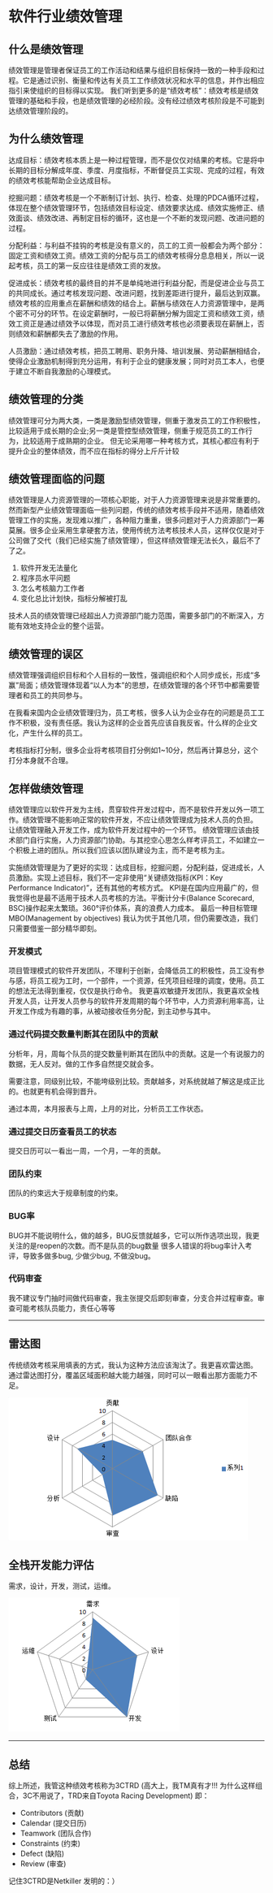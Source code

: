 软件行业绩效管理
================

什么是绩效管理
-----
绩效管理是管理者保证员工的工作活动和结果与组织目标保持一致的一种手段和过程。它是通过识别、衡量和传达有关员工工作绩效状况和水平的信息，并作出相应指引来使组织的目标得以实现。
我们听到更多的是“绩效考核”：绩效考核是绩效管理的基础和手段，也是绩效管理的必经阶段。没有经过绩效考核阶段是不可能到达绩效管理阶段的。

为什么绩效管理
-----

达成目标：绩效考核本质上是一种过程管理，而不是仅仅对结果的考核。它是将中长期的目标分解成年度、季度、月度指标，不断督促员工实现、完成的过程，有效的绩效考核能帮助企业达成目标。

挖掘问题：绩效考核是一个不断制订计划、执行、检查、处理的PDCA循环过程，体现在整个绩效管理环节，包括绩效目标设定、绩效要求达成、绩效实施修正、绩效面谈、绩效改进、再制定目标的循环，这也是一个不断的发现问题、改进问题的过程。

分配利益：与利益不挂钩的考核是没有意义的，员工的工资一般都会为两个部分：固定工资和绩效工资。绩效工资的分配与员工的绩效考核得分息息相关，所以一说起考核，员工的第一反应往往是绩效工资的发放。

促进成长：绩效考核的最终目的并不是单纯地进行利益分配，而是促进企业与员工的共同成长。通过考核发现问题、改进问题，找到差距进行提升，最后达到双赢。　绩效考核的应用重点在薪酬和绩效的结合上。薪酬与绩效在人力资源管理中，是两个密不可分的环节。在设定薪酬时，一般已将薪酬分解为固定工资和绩效工资，绩效工资正是通过绩效予以体现，而对员工进行绩效考核也必须要表现在薪酬上，否则绩效和薪酬都失去了激励的作用。

人员激励：通过绩效考核，把员工聘用、职务升降、培训发展、劳动薪酬相结合，使得企业激励机制得到充分运用，有利于企业的健康发展；同时对员工本人，也便于建立不断自我激励的心理模式。

绩效管理的分类
-----
绩效管理可分为两大类，一类是激励型绩效管理，侧重于激发员工的工作积极性，比较适用于成长期的企业;另一类是管控型绩效管理，侧重于规范员工的工作行为，比较适用于成熟期的企业。
但无论采用哪一种考核方式，其核心都应有利于提升企业的整体绩效，而不应在指标的得分上斤斤计较


绩效管理面临的问题
-----
绩效管理是人力资源管理的一项核心职能，对于人力资源管理来说是非常重要的。然而新型产业绩效管理面临一些列问题，传统的绩效考核手段并不适用，随着绩效管理工作的实施，发现难以推广，各种阻力重重，很多问题对于人力资源部门一筹莫展。很多企业采用生拿硬套方法，使用传统方法考核技术人员，这样仅仅是对于公司做了交代（我们已经实施了绩效管理），但这样绩效管理无法长久，最后不了了之。

1. 软件开发无法量化
1. 程序员水平问题
1. 怎么考核脑力工作者
1. 变化总比计划快，指标分解被打乱

技术人员的绩效管理已经超出人力资源部门能力范围，需要多部门的不断深入，方能有效地支持企业的整个运营。


绩效管理的误区
--------------
绩效管理强调组织目标和个人目标的一致性，强调组织和个人同步成长，形成“多赢”局面；绩效管理体现着“以人为本”的思想，在绩效管理的各个环节中都需要管理者和员工的共同参与。

在我看来国内企业绩效管理归为，员工考核，很多人认为企业存在的问题是员工工作不积极，没有责任感。我认为这样的企业首先应该自我反省。什么样的企业文化，产生什么样的员工。

考核指标打分制，很多企业将考核项目打分例如1~10分，然后再计算总分，这个打分本身就不合理。


怎样做绩效管理
-----
绩效管理应以软件开发为主线，贯穿软件开发过程中，而不是软件开发以外一项工作。绩效管理不能影响正常的软件开发，不应让绩效管理成为技术人员的负担。
让绩效管理融入开发工作，成为软件开发过程中的一个环节。
绩效管理应该由技术部门自行实施，人力资源部门协助。与其挖空心思怎么样考评员工，不如建立一个积极上进的团队。所以我们应该以团队建设为主，而不是考核为主。

实施绩效管理是为了更好的实现：达成目标，挖掘问题，分配利益，促进成长，人员激励。实现上述目标，我们不一定非使用“关键绩效指标(KPI：Key Performance Indicator)”，还有其他的考核方式。
KPI是在国内应用最广的，但我觉得也是最不适用于技术人员考核的方法。平衡计分卡(Balance Scorecard, BSC)操作起来太繁琐。360°评价体系，真的浪费人力成本。
最后一种目标管理MBO(Management by objectives) 我认为优于其他几项，但仍需要改造，我们只需要借鉴一部分精华即刻。



### 开发模式

项目管理模式的软件开发团队，不理利于创新，会降低员工的积极性，员工没有参与感，将员工视为工时，一个部件，一个资源，任凭项目经理的调度，使用。员工的想法无法得到重视，仅仅是执行命令。
我更喜欢敏捷开发团队，我更喜欢全栈开发人员，让开发人员参与的软件开发周期的每个环节中，人力资源利用率高，让开发工作成为有趣的事，从被动接收任务分配，到主动参与其中。

### 通过代码提交数量判断其在团队中的贡献

分析年，月，周每个队员的提交数量判断其在团队中的贡献。这是一个有说服力的数据，无人反对。做的工作多自然提交就会多。

需要注意，同级别比较，不能垮级别比较。贡献越多，对系统就越了解这是成正比的。也就更有机会得到晋升。

通过本周，本月报表与上周，上月的对比，分析员工工作状态。

### 通过提交日历查看员工的状态
提交日历可以一看出一周，一个月，一年的贡献。
 
### 团队约束
团队的约束远大于规章制度的约束。

### BUG率
BUG并不能说明什么，做的越多，BUG反馈就越多，它可以所作选项出现，我更关注的是reopen的次数。而不是队员的bug数量
很多人错误的将bug率计入考评，导致多做多bug, 少做少bug, 不做没bug。

### 代码审查
我不建议专门抽时间做代码审查，我主张提交后即刻审查，分支合并过程审查。审查可能考核队员能力，责任心等等

* * *

雷达图
-----
传统绩效考核采用填表的方式，我认为这种方法应该淘汰了。我更喜欢雷达图。
通过雷达图打分，覆盖区域面积越大能力越强，同时可以一眼看出那方面能力不足。

![雷达图](https://github.com/netkiller/journal/blob/master/%E7%AE%A1%E7%90%86/%E7%BB%A9%E6%95%88%E7%AE%A1%E7%90%86/%E7%BB%BC%E5%90%88%E8%AF%84%E4%BC%B0.PNG)

全栈开发能力评估
-----
需求，设计，开发，测试，运维。

![全栈开发](https://raw.githubusercontent.com/netkiller/journal/master/%E7%AE%A1%E7%90%86/%E7%BB%A9%E6%95%88%E7%AE%A1%E7%90%86/%E5%85%A8%E6%A0%88%E5%BC%80%E5%8F%91.PNG "全栈开发")

- - -

总结 
-----
综上所述，我管这种绩效考核称为3CTRD (高大上，我TM真有才!!! 为什么这样组合，3C不用说了，TRD来自Toyota Racing Development) 即：

-    Contributors (贡献)
-    Calendar (提交日历)
-	Teamwork (团队合作)
-	Constraints (约束)
-	Defect (缺陷)
-	Review (审查)
	
记住3CTRD是Netkiller 发明的：）







